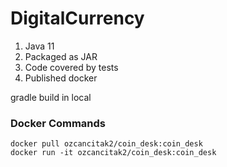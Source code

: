 # DigitalCurrency


1. Java 11
2. Packaged as JAR
3. Code covered by tests
4. Published docker 

gradle build in local 

### Docker Commands
```
docker pull ozcancitak2/coin_desk:coin_desk
docker run -it ozcancitak2/coin_desk:coin_desk
```